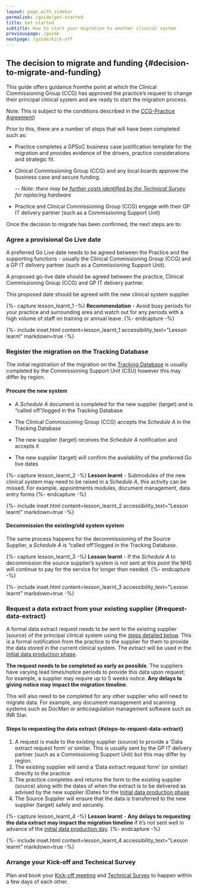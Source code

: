 ```yaml
---
layout: page_with_sidebar
permalink: /guide/get-started
title: Get started
subtitle: How to start your migration to another clinical system
previouspage: /guide
nextpage: /guide/kick-off
---
```


## The decision to migrate and funding {#decision-to-migrate-and-funding}

This guide offers guidance fromthe point at which the Clinical Commissioning Group (CCG) has approved the practice’s request to change their principal clinical system and are ready to start the migration process. 

Note: This is subject to the conditions described in the [CCG-Practice Agreement](https://www.england.nhs.uk/publication/terms-governing-the-provision-and-receipt-of-gpsoc-services-and-gp-it-services/)) 

Prior to this, there are a number of steps that will have been completed such as:

* Practice completes a GPSoC business case justification template for the migration and provides evidence of the drivers, practice considerations and strategic fit.


* Clinical Commissioning Group (CCG) and any local boards approve the business case and secure funding. 

  -- _Note: there may be [further costs identified by the Technical Survey](/prm-practice-migration/guide/technical-survey) for replacing hardware_


* Practice and Clinical Commissioning Group (CCG) engage with their GP IT delivery partner (such as a Commissioning Support Unit)


Once the decision to migrate has been confirmed, the next steps are to:


### Agree a provisional Go Live date

A preferred Go Live date needs to be agreed between the Practice and the supporting functions  - usually the Clinical Commissioning Group (CCG) and a GP IT delivery partner (such as a Commissioning Support Unit). 

A proposed go-live date should be agreed between the practice, Clinical Commissioning Group (CCG) and GP IT delivery partner. 

This proposed date should be agreed with the new clinical system supplier


{%- capture lesson_learnt_1 -%}
__Recommendation__ - Avoid busy periods for your practice and surrounding area and watch out for any periods with a high volume of staff on training or annual leave.
{%- endcapture -%}

{%- include inset.html content=lesson_learnt_1 accessibility_text="Lesson learnt" markdown=true -%}


### Register the migration on the Tracking Database

The initial registration of the migration on the [Tracking Database](https://digital.nhs.uk/services/tracking-database) is usually completed by the Commissioning Support Unit (CSU) however this may differ by region.


#### Procure the new system

* A _Schedule A_ document is completed for the new supplier (target) and is “called off”/logged in the Tracking Database

* The Clinical Commissioning Group (CCG) accepts the _Schedule A_ in the Tracking Database

* The new supplier (target) receives the _Schedule A_ notification and accepts it

* The new supplier (target) will confirm the availability of the preferred Go live dates


{%- capture lesson_learnt_2 -%}
__Lesson learnt__ - Submodules of the new clinical system may need to be raised in a _Schedule A_, this activity can be missed. For example, appointments modules, document management, data entry forms
{%- endcapture -%}

{%- include inset.html content=lesson_learnt_2 accessibility_text="Lesson learnt" markdown=true -%}


#### Decommission the existing/old system system

The same process happens for the decommissioning of the Source Supplier, a _Schedule A_ is “called off”/logged in the Tracking Database.


{%- capture lesson_learnt_3 -%}
__Lesson learnt__ - If the _Schedule A_ to decommission the source supplier’s system is not sent at this point the NHS will continue to pay for the service for longer than needed.
{%- endcapture -%}

{%- include inset.html content=lesson_learnt_3 accessibility_text="Lesson learnt" markdown=true -%}


### Request a data extract from your existing supplier {#request-data-extract}

A formal data extract request needs to be sent to the existing supplier (source) of the principal clinical system using the [steps detailed below](#steps-to-request-data-extract). This is a formal notification from the practice to the supplier for them to provide the data stored in the current clinical system. The extract will be used in the [Initial data production phase](initial-data-production).

__The request needs to be completed as early as possible__. The suppliers have varying lead times/notice periods to provide this data upon request; for example, a supplier may require up to 5 weeks notice. __Any delays to giving notice may impact the migration timeline__.

This will also need to be completed for any other supplier who will need to migrate data. For example, any document management and scanning systems such as DocMan or anticoagulation management software such as INR Star.


#### Steps to requesting the data extract {#steps-to-request-data-extract}

1. A request is made to the existing supplier (source) to provide a ‘Data extract request form’ or similar. This is usually sent by the GP IT delivery partner (such as a Commissioning Support Unit) but this may differ by region. 
2. The existing supplier will send a ‘Data extract request form’ (or similar) directly to the practice 
3. The practice completes and returns the form to the existing supplier (source) along with the dates of when the extract is to be delivered as advised by the new supplier (Dates for the [Initial data production phase](initial-data-production)
4. The Source Supplier will ensure that the data is transferred to the new supplier (target) safely and securely.



{%- capture lesson_learnt_4 -%}
__Lesson learnt__ - __Any delays to requesting the data extract may impact the migration timeline__ if it’s not sent well in advance of the [initial data production day](/prm-practice-migration/guide/initial-data-production).
{%- endcapture -%}

{%- include inset.html content=lesson_learnt_4 accessibility_text="Lesson learnt" markdown=true -%}


### Arrange your Kick-off and Technical Survey

Plan and book your [Kick-off meeting](/prm-practice-migration/guide/kick-off) and [Technical Survey](/prm-practice-migration/guide/technical-survey) to happen within a few days of each other.
